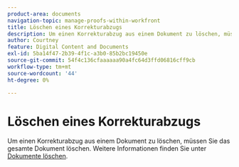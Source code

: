 ```yaml
---
product-area: documents
navigation-topic: manage-proofs-within-workfront
title: Löschen eines Korrekturabzugs
description: Um einen Korrekturabzug aus einem Dokument zu löschen, müssen Sie das gesamte Dokument löschen. Weitere Informationen finden Sie unter Dokumente löschen.
author: Courtney
feature: Digital Content and Documents
exl-id: 5ba14f47-2b39-4f1c-a3b0-85b2bc19450e
source-git-commit: 54f4c136cfaaaaaa90a4fc64d3ffd06816cff9cb
workflow-type: tm+mt
source-wordcount: '44'
ht-degree: 0%

---
```


# Löschen eines Korrekturabzugs

Um einen Korrekturabzug aus einem Dokument zu löschen, müssen Sie das gesamte Dokument löschen. Weitere Informationen finden Sie unter [Dokumente löschen](../../../documents/managing-documents/delete-documents.md).
